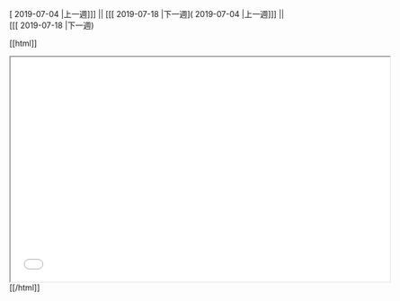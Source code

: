 [ 2019-07-04 |上一週]]] || [[[ 2019-07-18 |下一週]( 2019-07-04 |上一週]]] || [[[ 2019-07-18 |下一週)



[[html]]
<iframe src='<http://pad.hackingthursday.org>  ?showControls=true&showChat=true&showLineNumbers=true&useMonospaceFont=false' width=675 height=400></iframe>
[[/html]]